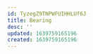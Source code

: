 ```yaml
---
id: TyzegZ9TNPWFUIHHLUf6J
title: Bearing
desc: ''
updated: 1639759165196
created: 1639759165196
---
```


